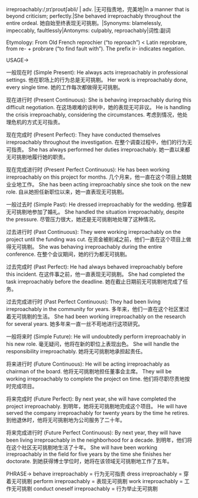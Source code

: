 irreproachably:/ˌɪrɪˈproʊtʃəbli/
| adv. |无可指责地，完美地|In a manner that is beyond criticism; perfectly.|She behaved irreproachably throughout the entire ordeal. 她自始至终表现无可挑剔。|Synonyms: blamelessly, impeccably, faultlessly|Antonyms: culpably, reproachably|词性:副词

Etymology:
From Old French reprochier (“to reproach”) < Latin reprobrare,  from re- + probrare (“to find fault with”).  The prefix ir- indicates negation.

USAGE->

一般现在时 (Simple Present):
He always acts irreproachably in professional settings.  他在职场上的行为总是无可挑剔。
Her work is irreproachably done, every single time. 她的工作每次都做得无可挑剔。

现在进行时 (Present Continuous):
She is behaving irreproachably during this difficult negotiation. 在这场艰难的谈判中，她的表现无可非议。
He is handling the crisis irreproachably, considering the circumstances. 考虑到情况，他处理危机的方式无可指责。

现在完成时 (Present Perfect):
They have conducted themselves irreproachably throughout the investigation. 在整个调查过程中，他们的行为无可指责。
She has always performed her duties irreproachably. 她一直以来都无可挑剔地履行她的职责。

现在完成进行时 (Present Perfect Continuous):
He has been working irreproachably on this project for months.  几个月来，他一直在这个项目上兢兢业业地工作。
She has been acting irreproachably since she took on the new role. 自从她担任新职位以来，她一直表现无可挑剔。

一般过去时 (Simple Past):
He dressed irreproachably for the wedding.  他穿着无可挑剔地参加了婚礼。
She handled the situation irreproachably, despite the pressure. 尽管压力很大，她还是无可挑剔地处理了这种情况。

过去进行时 (Past Continuous):
They were working irreproachably on the project until the funding was cut. 在资金被削减之前，他们一直在这个项目上做得无可挑剔。
She was behaving irreproachably during the entire conference. 在整个会议期间，她的行为都无可挑剔。

过去完成时 (Past Perfect):
He had always behaved irreproachably before this incident. 在这件事之前，他一直表现无可挑剔。
She had completed the task irreproachably before the deadline.  她在截止日期前无可挑剔地完成了任务。

过去完成进行时 (Past Perfect Continuous):
They had been living irreproachably in the community for years. 多年来，他们一直在这个社区里过着无可挑剔的生活。
She had been working irreproachably on the research for several years. 她多年来一直一丝不苟地进行这项研究。


一般将来时 (Simple Future):
He will undoubtedly perform irreproachably in his new role.  毫无疑问，他将在新的职位上表现出色。
She will handle the responsibility irreproachably. 她将无可挑剔地承担起责任。

将来进行时 (Future Continuous):
He will be acting irreproachably as chairman of the board. 他将无可挑剔地担任董事会主席。
They will be working irreproachably to complete the project on time. 他们将尽职尽责地按时完成项目。

将来完成时 (Future Perfect):
By next year, she will have completed the project irreproachably. 到明年，她将无可挑剔地完成这个项目。
He will have served the company irreproachably for twenty years by the time he retires. 到他退休时，他将无可挑剔地为公司服务了二十年。

将来完成进行时 (Future Perfect Continuous):
By next year, they will have been living irreproachably in the neighborhood for a decade. 到明年，他们将在这个社区无可挑剔地生活了十年。
She will have been working irreproachably in the field for five years by the time she finishes her doctorate. 到她获得博士学位时，她将在该领域无可挑剔地工作了五年。


PHRASE->
behave irreproachably = 行为无可指责
dress irreproachably = 穿着无可挑剔
perform irreproachably = 表现无可挑剔
work irreproachably = 工作无可挑剔
conduct oneself irreproachably = 行为举止无可挑剔
